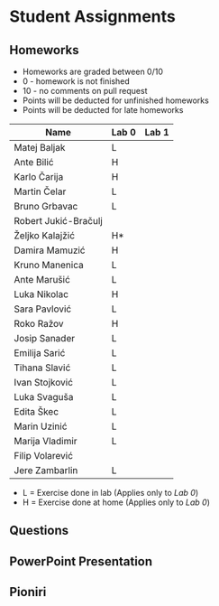 # Student Assignments

## Homeworks

- Homeworks are graded between 0/10
- 0 - homework is not finished
- 10 - no comments on pull request
- Points will be deducted for unfinished homeworks
- Points will be deducted for late homeworks

| Name                 | Lab 0 | Lab 1 |
| -------------------- | ----- | ----- |
| Matej Baljak         |   L    |       |
| Ante Bilić           |   H    |       |
| Karlo Čarija         |   H    |       |
| Martin Čelar         |   L    |       |
| Bruno Grbavac        |   L    |       |
| Robert Jukić-Bračulj |       |       |
| Željko Kalajžić      |   H\*    |       |
| Damira Mamuzić       |   H    |       |
| Kruno Manenica       |   L    |       |
| Ante Marušić         |   L    |       |
| Luka Nikolac         |   H    |       |
| Sara Pavlović        |   L    |       |
| Roko Ražov           |   H    |       |
| Josip Sanader        |   L    |       |
| Emilija Sarić        |   L    |       |
| Tihana Slavić        |   L    |       |
| Ivan Stojković       |   L    |       |
| Luka Svaguša         |   L    |       |
| Edita Škec           |   L    |       |
| Marin Uzinić         |   L    |       |
| Marija Vladimir      |   L    |       |
| Filip Volarević      |       |       |
| Jere Zambarlin       |   L    |       |

-  L = Exercise done in lab (Applies only to *Lab 0*)
-  H = Exercise done at home (Applies only to *Lab 0*)

## Questions

## PowerPoint Presentation

## Pioniri

